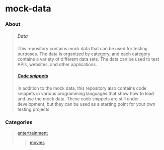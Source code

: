 # mock-data

### About
> ##### Data
> This repository contains mock data that can be used for testing purposes.
> The data is organized by category, and each category contains a variety of different data sets.
> The data can be used to test APIs, websites, and other applications.
>
> ##### [Code snippets](mock-data/tree/main/snippets)
> In addition to the mock data, this repository also contains code snippets in various programming languages that show how to load and use the mock data. 
> These code snippets are still under development, but they can be used as a starting point for your own testing projects.

### Categories
> [entertrainment](mock-data/tree/main/data/entertrainment)
>> [movies](mock-data/tree/main/data/entertrainment/movies)
